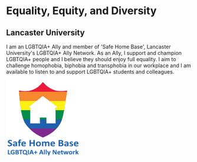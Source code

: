 # Equality, Equity, and Diversity

## Lancaster University

I am an LGBTQIA+ Ally and member of 'Safe Home Base', Lancaster University's LGBTQIA+ Ally Network. As an Ally, I support and champion LGBTQIA+ people and I believe they should enjoy full equality. I aim to challenge homophobia, biphobia and transphobia in our workplace and I am available to listen to and support LGBTQIA+ students and colleagues.

![Picture description](/img/lu/safehomeally02.png)

